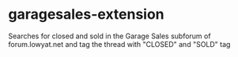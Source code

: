 # garagesales-extension
Searches for closed and sold in the Garage Sales subforum of forum.lowyat.net and tag the thread with "CLOSED" and "SOLD" tag
